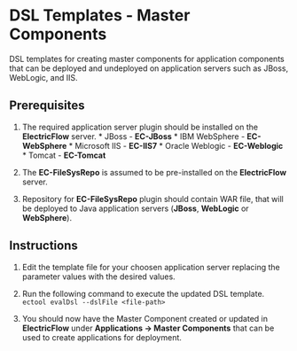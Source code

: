 # DSL Templates - Master Components

DSL templates for creating master components for application components that can be deployed and undeployed on application servers such as JBoss, WebLogic, and IIS.

## Prerequisites ##

  1. The required application server plugin should be installed on the **ElectricFlow** server.
    * JBoss           - **EC-JBoss**
    * IBM WebSphere   - **EC-WebSphere**
    * Microsoft IIS   - **EC-IIS7**
    * Oracle Weblogic - **EC-Weblogic**
    * Tomcat          - **EC-Tomcat**
  
  2. The **EC-FileSysRepo** is assumed to be pre-installed on the **ElectricFlow** server.
  
  3. Repository for **EC-FileSysRepo** plugin should contain WAR file, that will be deployed to Java application servers (**JBoss**, **WebLogic** or **WebSphere**).

## Instructions ##

1. Edit the template file for your choosen application server replacing the parameter values with the desired values.

2. Run the following command to execute the updated DSL template.
 `ectool evalDsl --dslFile <file-path>`
 
3. You should now have the Master Component created or updated in **ElectricFlow** under **Applications -> Master Components** that can be used to create applications for deployment. 
